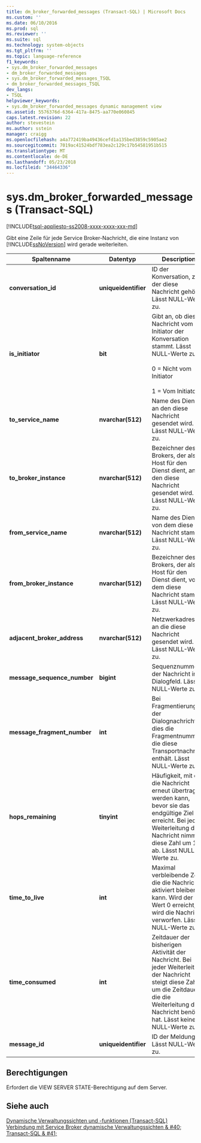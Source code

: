 ```yaml
---
title: dm_broker_forwarded_messages (Transact-SQL) | Microsoft Docs
ms.custom: ''
ms.date: 06/10/2016
ms.prod: sql
ms.reviewer: ''
ms.suite: sql
ms.technology: system-objects
ms.tgt_pltfrm: ''
ms.topic: language-reference
f1_keywords:
- sys.dm_broker_forwarded_messages
- dm_broker_forwarded_messages
- sys.dm_broker_forwarded_messages_TSQL
- dm_broker_forwarded_messages_TSQL
dev_langs:
- TSQL
helpviewer_keywords:
- sys.dm_broker_forwarded_messages dynamic management view
ms.assetid: 5576376d-6364-417a-8475-aa770e060845
caps.latest.revision: 22
author: stevestein
ms.author: sstein
manager: craigg
ms.openlocfilehash: a4a772419ba49436cefd1a135bed3859c5905ae2
ms.sourcegitcommit: 7019ac41524bdf783ea2c129c17b54581951b515
ms.translationtype: MT
ms.contentlocale: de-DE
ms.lasthandoff: 05/23/2018
ms.locfileid: "34464336"
---
```

# <a name="sysdmbrokerforwardedmessages-transact-sql"></a>sys.dm_broker_forwarded_messages (Transact-SQL)
[!INCLUDE[tsql-appliesto-ss2008-xxxx-xxxx-xxx-md](../../includes/tsql-appliesto-ss2008-xxxx-xxxx-xxx-md.md)]

  Gibt eine Zeile für jede Service Broker-Nachricht, die eine Instanz von [!INCLUDE[ssNoVersion](../../includes/ssnoversion-md.md)] wird gerade weiterleiten.  
  

|Spaltenname|Datentyp|Description|  
|-----------------|---------------|-----------------|  
|**conversation_id**|**uniqueidentifier**|ID der Konversation, zu der diese Nachricht gehört. Lässt NULL-Werte zu.|  
|**is_initiator**|**bit**|Gibt an, ob diese Nachricht vom Initiator der Konversation stammt.  Lässt NULL-Werte zu.<br /><br /> 0 = Nicht vom Initiator<br /><br /> 1 = Vom Initiator|  
|**to_service_name**|**nvarchar(512)**|Name des Diensts, an den diese Nachricht gesendet wird. Lässt NULL-Werte zu.|  
|**to_broker_instance**|**nvarchar(512)**|Bezeichner des Brokers, der als Host für den Dienst dient, an den diese Nachricht gesendet wird. Lässt NULL-Werte zu.|  
|**from_service_name**|**nvarchar(512)**|Name des Diensts, von dem diese Nachricht stammt. Lässt NULL-Werte zu.|  
|**from_broker_instance**|**nvarchar(512)**|Bezeichner des Brokers, der als Host für den Dienst dient, von dem diese Nachricht stammt. Lässt NULL-Werte zu.|  
|**adjacent_broker_address**|**nvarchar(512)**|Netzwerkadresse, an die diese Nachricht gesendet wird. Lässt NULL-Werte zu.|  
|**message_sequence_number**|**bigint**|Sequenznummer der Nachricht im Dialogfeld. Lässt NULL-Werte zu.|  
|**message_fragment_number**|**int**|Bei Fragmentierung der Dialognachricht ist dies die Fragmentnummer, die diese Transportnachricht enthält. Lässt NULL-Werte zu.|  
|**hops_remaining**|**tinyint**|Häufigkeit, mit der die Nachricht erneut übertragen werden kann, bevor sie das endgültige Ziel erreicht. Bei jeder Weiterleitung der Nachricht nimmt diese Zahl um 1 ab. Lässt NULL-Werte zu.|  
|**time_to_live**|**int**|Maximal verbleibende Zeit, die die Nachricht aktiviert bleiben kann. Wird der Wert 0 erreicht, wird die Nachricht verworfen. Lässt NULL-Werte zu.|  
|**time_consumed**|**int**|Zeitdauer der bisherigen Aktivität der Nachricht. Bei jeder Weiterleitung der Nachricht steigt diese Zahl um die Zeitdauer, die die Weiterleitung der Nachricht benötigt hat. Lässt keine NULL-Werte zu.|  
|**message_id**|**uniqueidentifier**|ID der Meldung. Lässt NULL-Werte zu.|  
  
## <a name="permissions"></a>Berechtigungen  
 Erfordert die VIEW SERVER STATE-Berechtigung auf dem Server.  
  
## <a name="see-also"></a>Siehe auch  
 [Dynamische Verwaltungssichten und -funktionen &#40;Transact-SQL&#41;](~/relational-databases/system-dynamic-management-views/system-dynamic-management-views.md)   
 [Verbindung mit Service Broker dynamische Verwaltungssichten & #40; Transact-SQL & #41;](../../relational-databases/system-dynamic-management-views/service-broker-related-dynamic-management-views-transact-sql.md)  
  
  

